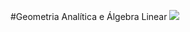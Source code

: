 #Geometria Analítica e Álgebra Linear [<img src="https://img.shields.io/badge/ALGA001-Geometria%20Anal%C3%ADtica%20e%20%C3%81lgebra%20Linear-yellow.svg">](https://github.com/TADS-UDESC/disciplinas/tree/master/ALGA001) 
